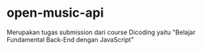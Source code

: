 # open-music-api
Merupakan tugas submission dari course Dicoding yaitu "Belajar Fundamental Back-End dengan JavaScript"
